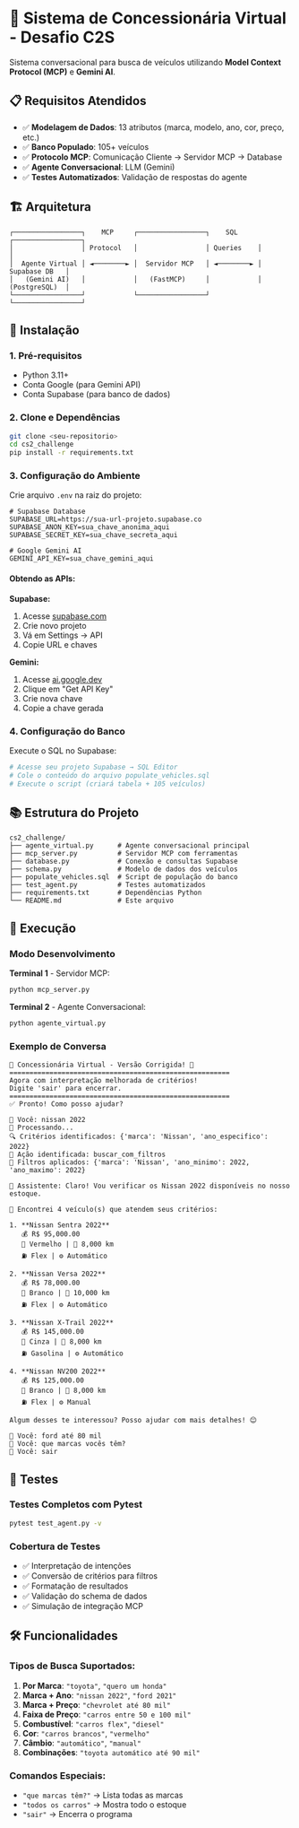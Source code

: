 # 🚗 Sistema de Concessionária Virtual - Desafio C2S

Sistema conversacional para busca de veículos utilizando **Model Context Protocol (MCP)** e **Gemini AI**.

## 📋 Requisitos Atendidos

- ✅ **Modelagem de Dados**: 13 atributos (marca, modelo, ano, cor, preço, etc.)
- ✅ **Banco Populado**: 105+ veículos
- ✅ **Protocolo MCP**: Comunicação Cliente → Servidor MCP → Database
- ✅ **Agente Conversacional**: LLM (Gemini)
- ✅ **Testes Automatizados**: Validação de respostas do agente

## 🏗️ Arquitetura

```
┌─────────────────┐    MCP     ┌─────────────────┐    SQL     ┌─────────────────┐
│                 │ Protocol   │                 │ Queries    │                 │
│  Agente Virtual │ ◄────────► │  Servidor MCP   │ ◄────────► │   Supabase DB   │
│   (Gemini AI)   │            │   (FastMCP)     │            │   (PostgreSQL)  │
└─────────────────┘            └─────────────────┘            └─────────────────┘
```

## 🚀 Instalação

### 1. **Pré-requisitos**
- Python 3.11+
- Conta Google (para Gemini API)
- Conta Supabase (para banco de dados)

### 2. **Clone e Dependências**
```bash
git clone <seu-repositorio>
cd cs2_challenge
pip install -r requirements.txt
```

### 3. **Configuração do Ambiente**

Crie arquivo `.env` na raiz do projeto:

```env
# Supabase Database
SUPABASE_URL=https://sua-url-projeto.supabase.co
SUPABASE_ANON_KEY=sua_chave_anonima_aqui
SUPABASE_SECRET_KEY=sua_chave_secreta_aqui

# Google Gemini AI
GEMINI_API_KEY=sua_chave_gemini_aqui
```

#### **Obtendo as APIs:**

**Supabase:**
1. Acesse [supabase.com](https://supabase.com)
2. Crie novo projeto
3. Vá em Settings → API
4. Copie URL e chaves

**Gemini:**
1. Acesse [ai.google.dev](https://ai.google.dev)
2. Clique em "Get API Key"
3. Crie nova chave
4. Copie a chave gerada

### 4. **Configuração do Banco**

Execute o SQL no Supabase:

```bash
# Acesse seu projeto Supabase → SQL Editor
# Cole o conteúdo do arquivo populate_vehicles.sql
# Execute o script (criará tabela + 105 veículos)
```

## 📚 Estrutura do Projeto

```
cs2_challenge/
├── agente_virtual.py      # Agente conversacional principal
├── mcp_server.py          # Servidor MCP com ferramentas
├── database.py            # Conexão e consultas Supabase
├── schema.py              # Modelo de dados dos veículos
├── populate_vehicles.sql  # Script de população do banco
├── test_agent.py          # Testes automatizados
├── requirements.txt       # Dependências Python
└── README.md              # Este arquivo
```

## 🎯 Execução

### **Modo Desenvolvimento**

**Terminal 1** - Servidor MCP:
```bash
python mcp_server.py
```

**Terminal 2** - Agente Conversacional:
```bash
python agente_virtual.py
```

### **Exemplo de Conversa**

```
🚗 Concessionária Virtual - Versão Corrigida! 🚗
=======================================================
Agora com interpretação melhorada de critérios!
Digite 'sair' para encerrar.
=======================================================
✅ Pronto! Como posso ajudar?

👤 Você: nissan 2022
🤖 Processando...
🔍 Critérios identificados: {'marca': 'Nissan', 'ano_especifico': 2022}
🧠 Ação identificada: buscar_com_filtros
🔧 Filtros aplicados: {'marca': 'Nissan', 'ano_minimo': 2022, 'ano_maximo': 2022}

🤖 Assistente: Claro! Vou verificar os Nissan 2022 disponíveis no nosso estoque.

🚗 Encontrei 4 veículo(s) que atendem seus critérios:

1. **Nissan Sentra 2022**
   💰 R$ 95,000.00
   🎨 Vermelho | 📏 8,000 km
   ⛽ Flex | ⚙️ Automático

2. **Nissan Versa 2022**
   💰 R$ 78,000.00
   🎨 Branco | 📏 10,000 km
   ⛽ Flex | ⚙️ Automático

3. **Nissan X-Trail 2022**
   💰 R$ 145,000.00
   🎨 Cinza | 📏 8,000 km
   ⛽ Gasolina | ⚙️ Automático

4. **Nissan NV200 2022**
   💰 R$ 125,000.00
   🎨 Branco | 📏 8,000 km
   ⛽ Flex | ⚙️ Manual

Algum desses te interessou? Posso ajudar com mais detalhes! 😊

👤 Você: ford até 80 mil
👤 Você: que marcas vocês têm?
👤 Você: sair
```

## 🧪 Testes

### **Testes Completos com Pytest**
```bash
pytest test_agent.py -v
```

### **Cobertura de Testes**
- ✅ Interpretação de intenções
- ✅ Conversão de critérios para filtros
- ✅ Formatação de resultados
- ✅ Validação do schema de dados
- ✅ Simulação de integração MCP

## 🛠️ Funcionalidades

### **Tipos de Busca Suportados:**

1. **Por Marca**: `"toyota"`, `"quero um honda"`
2. **Marca + Ano**: `"nissan 2022"`, `"ford 2021"`
3. **Marca + Preço**: `"chevrolet até 80 mil"`
4. **Faixa de Preço**: `"carros entre 50 e 100 mil"`
5. **Combustível**: `"carros flex"`, `"diesel"`
6. **Cor**: `"carros brancos"`, `"vermelho"`
7. **Câmbio**: `"automático"`, `"manual"`
8. **Combinações**: `"toyota automático até 90 mil"`

### **Comandos Especiais:**
- `"que marcas têm?"` → Lista todas as marcas
- `"todos os carros"` → Mostra todo o estoque
- `"sair"` → Encerra o programa